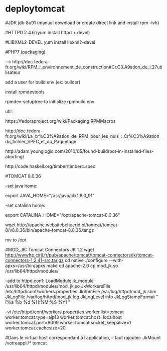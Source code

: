 # deploytomcat

#JDK
jdk-8u91 (manual download or create direct link and install rpm -ivh)

#HTTPD
2.4.6 (yum install httpd + devel)

#LIBXML2-DEVEL
yum install libxml2-devel

#PHP7 (packaging)
<p>--> http://doc.fedora-fr.org/wiki/RPM_:_environnement_de_construction#Cr.C3.A9ation_de_l.27utilisateur</p>
<p>add a user for build env (ex: builder)</p>
<p>install rpmdevtools</p>
<p>rpmdev-setuptree to initialize rpmbuild env</p>

util:
<p>https://fedoraproject.org/wiki/Packaging:RPMMacros</p>
<p>http://doc.fedora-fr.org/wiki/La_cr%C3%A9ation_de_RPM_pour_les_nuls_:_Cr%C3%A9ation_du_fichier_SPEC_et_du_Paquetage</p>
<p>http://adam.younglogic.com/2010/05/found-buildroot-in-installed-files-aborting/</p>
<p>http://code.haskell.org/timber/timberc.spec</p>

#TOMCAT 8.0.36
<p>-set java home:</p>
export JAVA_HOME="/usr/java/jdk1.8.0_91"
<p>-set catalina home:</p>
export CATALINA_HOME="/opt/apache-tomcat-8.0.36"
<p>wget http://apache.websitebeheerjd.nl/tomcat/tomcat-8/v8.0.36/bin/apache-tomcat-8.0.36.tar.gz</p>
mv to /opt

#MOD_JK: Tomcat Connectors JK 1.2
wget http://wwwftp.ciril.fr/pub/apache/tomcat/tomcat-connectors/jk/tomcat-connectors-1.2.41-src.tar.gz
cd native
./configure --with-apxs=/usr/bin/apxs
  make
cd apache-2.0
cp mod_jk.so /usr/lib64/httpd/modules/

-add to httpd.conf:
LoadModule jk_module          /usr/lib64/httpd/modules/mod_jk.so
JkWorkersFile /etc/httpd/conf/workers.properties
JkShmFile     /var/log/httpd/mod_jk.shm
JkLogFile /var/log/httpd/mod_jk.log
JkLogLevel info
JkLogStampFormat "[%a %b %d %H:%M:%S %Y] "

-vi /etc/httpd/conf/workers.properties
worker.list=tomcat
worker.tomcat.type=ajp13
worker.tomcat.host=localhost
worker.tomcat.port=8009
worker.tomcat.socket_keepalive=1
worker.tomcat.cachesize=20

#Dans le virtual host correspondant à l’application, il faut rajouter:
JkMount /votreappli/* tomcat
